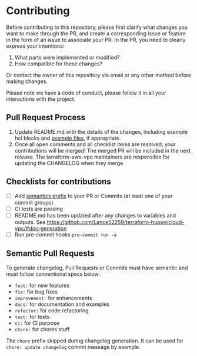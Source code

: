 # Contributing

Before contributing to this repository, please first clarify what changes you want to make through the PR, and create a
corresponding issue or feature in the form of an issue to associate your PR. In the PR, you need to clearly express your
intentions:

1. What parts were implemented or modified?
2. How compatible for these changes?

Or contact the owner of this repository via email or any other method before making changes.

Please note we have a code of conduct, please follow it in all your interactions with the project.

## Pull Request Process

1. Update README.md with the details of the changes, including example hcl blocks and [example files](./examples), if
   appropriate.
2. Once all open comments and all checklist items are resolved, your contributions will be merged! The merged PR will be
   included in the next release. The terraform-aws-vpc maintainers are responsible for updating the CHANGELOG when they
   merge.

## Checklists for contributions

- [ ] Add [semantics prefix](#semantic-pull-requests) to your PR or Commits (at least one of your commit groups)
- [ ] CI tests are passing
- [ ] README.md has been updated after any changes to variables and outputs. See https://github.com/Lance52259/terraform-huaweicloud-vpc/#doc-generation
- [ ] Run pre-commit hooks `pre-commit run -a`

## Semantic Pull Requests

To generate changelog, Pull Requests or Commits must have semantic and must follow conventional specs below:

- `feat:` for new features
- `fix:` for bug fixes
- `improvement:` for enhancements
- `docs:` for documentation and examples
- `refactor:` for code refactoring
- `test:` for tests
- `ci:` for CI purpose
- `chore:` for chores stuff

The `chore` prefix skipped during changelog generation. It can be used for `chore: update changelog` commit message by
example.
